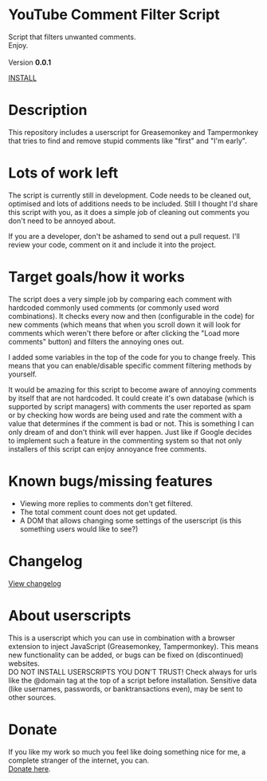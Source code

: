 # YouTube Comment Filter Script
Script that filters unwanted comments.
<BR/>
Enjoy.
<BR/><BR/>
Version <strong>0.0.1</strong>

<A HREF="https://github.com/TomONeill/youtube-comment-filter-script/raw/master/yt-comment-filter-latest.user.js">INSTALL</A>

# Description
This repository includes a userscript for Greasemonkey and Tampermonkey that tries to find and remove stupid comments like "first" and "I'm early".

# Lots of work left
The script is currently still in development. Code needs to be cleaned out, optimised and lots of additions needs to be included. Still I thought I'd share this script with you, as it does a simple job of cleaning out comments you don't need to be annoyed about.

If you are a developer, don't be ashamed to send out a pull request. I'll review your code, comment on it and include it into the project.

# Target goals/how it works
The script does a very simple job by comparing each comment with hardcoded commonly used comments (or commonly used word combinations). It checks every now and then (configurable in the code) for new comments (which means that when you scroll down it will look for comments which weren't there before or after clicking the "Load more comments" button) and filters the annoying ones out.

I added some variables in the top of the code for you to change freely. This means that you can enable/disable specific comment filtering methods by yourself.

It would be amazing for this script to become aware of annoying comments by itself that are not hardcoded. It could create it's own database (which is supported by script managers) with comments the user reported as spam or by checking how words are being used and rate the comment with a value that determines if the comment is bad or not. This is something I can only dream of and don't think will ever happen. Just like if Google decides to implement such a feature in the commenting system so that not only installers of this script can enjoy annoyance free comments.

# Known bugs/missing features
- Viewing more replies to comments don't get filtered.
- The total comment count does not get updated.
- A DOM that allows changing some settings of the userscript (is this something users would like to see?)

# Changelog
<A HREF="https://raw.githubusercontent.com/TomONeill/youtube-comment-filter-script/master/Changelog.txt">View changelog</A>

# About userscripts
This is a userscript which you can use in combination with a browser extension to inject JavaScript (Greasemonkey, Tampermonkey).
This means new functionality can be added, or bugs can be fixed on (discontinued) websites.<BR />
DO NOT INSTALL USERSCRIPTS YOU DON'T TRUST! Check always for urls like the @domain tag at the top of a script before installation. Sensitive data (like usernames, passwords, or banktransactions even), may be sent to other sources.

# Donate
If you like my work so much you feel like doing something nice for me, a complete stranger of the internet, you can.<BR />
<A HREF="https://www.paypal.me/TomONeill">Donate here</A>.
